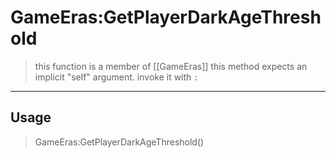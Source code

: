 # GameEras:GetPlayerDarkAgeThreshold
> this function is a member of [[GameEras]]
> this method expects an implicit "self" argument. invoke it with `:`
-----
## Usage
> GameEras:GetPlayerDarkAgeThreshold()
